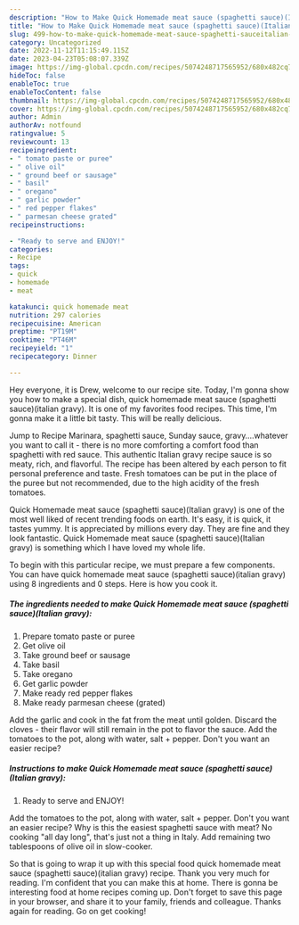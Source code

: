 ```yaml
---
description: "How to Make Quick Homemade meat sauce (spaghetti sauce)(Italian gravy) the Delicious}"
title: "How to Make Quick Homemade meat sauce (spaghetti sauce)(Italian gravy) the Delicious}"
slug: 499-how-to-make-quick-homemade-meat-sauce-spaghetti-sauceitalian-gravy-the-delicious
category: Uncategorized
date: 2022-11-12T11:15:49.115Z
date: 2023-04-23T05:08:07.339Z
image: https://img-global.cpcdn.com/recipes/5074248717565952/680x482cq70/quick-homemade-meat-sauce-spaghetti-sauceitalian-gravy-recipe-main-photo.jpg
hideToc: false
enableToc: true
enableTocContent: false
thumbnail: https://img-global.cpcdn.com/recipes/5074248717565952/680x482cq70/quick-homemade-meat-sauce-spaghetti-sauceitalian-gravy-recipe-main-photo.jpg
cover: https://img-global.cpcdn.com/recipes/5074248717565952/680x482cq70/quick-homemade-meat-sauce-spaghetti-sauceitalian-gravy-recipe-main-photo.jpg
author: Admin
authorAv: notfound
ratingvalue: 5
reviewcount: 13
recipeingredient:
- " tomato paste or puree"
- " olive oil"
- " ground beef or sausage"
- " basil"
- " oregano"
- " garlic powder"
- " red pepper flakes"
- " parmesan cheese grated"
recipeinstructions:

- "Ready to serve and ENJOY!"
categories:
- Recipe
tags:
- quick
- homemade
- meat

katakunci: quick homemade meat 
nutrition: 297 calories
recipecuisine: American
preptime: "PT19M"
cooktime: "PT46M"
recipeyield: "1"
recipecategory: Dinner

---
```



Hey everyone, it is Drew, welcome to our recipe site. Today, I'm gonna show you how to make a special dish, quick homemade meat sauce (spaghetti sauce)(italian gravy). It is one of my favorites food recipes. This time, I'm gonna make it a little bit tasty. This will be really delicious.

Jump to Recipe Marinara, spaghetti sauce, Sunday sauce, gravy….whatever you want to call it - there is no more comforting a comfort food than spaghetti with red sauce. This authentic Italian gravy recipe sauce is so meaty, rich, and flavorful. The recipe has been altered by each person to fit personal preference and taste. Fresh tomatoes can be put in the place of the puree but not recommended, due to the high acidity of the fresh tomatoes.

Quick Homemade meat sauce (spaghetti sauce)(Italian gravy) is one of the most well liked of recent trending foods on earth. It's easy, it is quick, it tastes yummy. It is appreciated by millions every day. They are fine and they look fantastic. Quick Homemade meat sauce (spaghetti sauce)(Italian gravy) is something which I have loved my whole life.


To begin with this particular recipe, we must prepare a few components. You can have quick homemade meat sauce (spaghetti sauce)(italian gravy) using 8 ingredients and 0 steps. Here is how you cook it.

<!--inarticleads1-->

##### The ingredients needed to make Quick Homemade meat sauce (spaghetti sauce)(Italian gravy):

1. Prepare  tomato paste or puree
1. Get  olive oil
1. Take  ground beef or sausage
1. Take  basil
1. Take  oregano
1. Get  garlic powder
1. Make ready  red pepper flakes
1. Make ready  parmesan cheese (grated)


Add the garlic and cook in the fat from the meat until golden. Discard the cloves - their flavor will still remain in the pot to flavor the sauce. Add the tomatoes to the pot, along with water, salt + pepper. Don&#39;t you want an easier recipe? 

<!--inarticleads2-->

##### Instructions to make Quick Homemade meat sauce (spaghetti sauce)(Italian gravy):


1. Ready to serve and ENJOY!

Add the tomatoes to the pot, along with water, salt + pepper. Don&#39;t you want an easier recipe? Why is this the easiest spaghetti sauce with meat? No cooking &#34;all day long&#34;, that&#39;s just not a thing in Italy. Add remaining two tablespoons of olive oil in slow-cooker. 

So that is going to wrap it up with this special food quick homemade meat sauce (spaghetti sauce)(italian gravy) recipe. Thank you very much for reading. I'm confident that you can make this at home. There is gonna be interesting food at home recipes coming up. Don't forget to save this page in your browser, and share it to your family, friends and colleague. Thanks again for reading. Go on get cooking!
